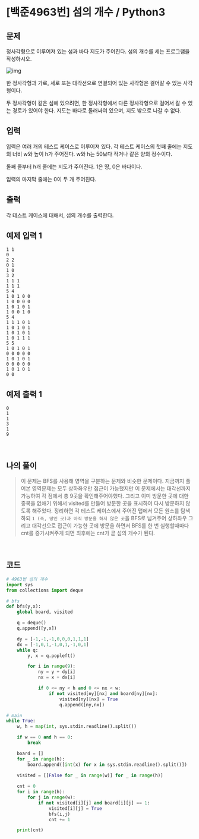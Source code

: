 # [백준4963번] 섬의 개수 / Python3

## 문제

정사각형으로 이루어져 있는 섬과 바다 지도가 주어진다. 섬의 개수를 세는 프로그램을 작성하시오.

![img](https://www.acmicpc.net/upload/images/island.png)

한 정사각형과 가로, 세로 또는 대각선으로 연결되어 있는 사각형은 걸어갈 수 있는 사각형이다. 

두 정사각형이 같은 섬에 있으려면, 한 정사각형에서 다른 정사각형으로 걸어서 갈 수 있는 경로가 있어야 한다. 지도는 바다로 둘러싸여 있으며, 지도 밖으로 나갈 수 없다.

## 입력

입력은 여러 개의 테스트 케이스로 이루어져 있다. 각 테스트 케이스의 첫째 줄에는 지도의 너비 w와 높이 h가 주어진다. w와 h는 50보다 작거나 같은 양의 정수이다.

둘째 줄부터 h개 줄에는 지도가 주어진다. 1은 땅, 0은 바다이다.

입력의 마지막 줄에는 0이 두 개 주어진다.

## 출력

각 테스트 케이스에 대해서, 섬의 개수를 출력한다.

## 예제 입력 1 

```
1 1
0
2 2
0 1
1 0
3 2
1 1 1
1 1 1
5 4
1 0 1 0 0
1 0 0 0 0
1 0 1 0 1
1 0 0 1 0
5 4
1 1 1 0 1
1 0 1 0 1
1 0 1 0 1
1 0 1 1 1
5 5
1 0 1 0 1
0 0 0 0 0
1 0 1 0 1
0 0 0 0 0
1 0 1 0 1
0 0
```

## 예제 출력 1 

```
0
1
1
3
1
9
```

<br>

## 나의 풀이

> 이 문제는 BFS를 사용해 영역을 구분하는 문제와 비슷한 문제이다. 지금까지 풀어본 영역문제는 모두 상하좌우만 접근이 가능했지만 이 문제에서는 대각선까지 가능하여 각 점에서 총 9곳을 확인해주어야했다. 그리고 이미 방문한 곳에 대한 중복을 없애기 위해서 visited를 만들어 방문한 곳을 표시하여 다시 방문하지 않도록 해주었다. 정리하면 각 테스트 케이스에서 주어진 맵에서 모든 원소를 탐색하되 `1 (즉, 땅인 곳)과 아직 방문을 하지 않은 곳`을 BFS로 넘겨주어 상하좌우 그리고 대각선으로 접근이 가능한 곳에 방문을 하면서 BFS를 한 번 실행할때마다 cnt를 증가시켜주게 되면 최후에는 cnt가 곧 섬의 개수가 된다.

<br>

## 코드

```python
# 4963번 섬의 개수
import sys
from collections import deque

# bfs
def bfs(y,x):
    global board, visited

    q = deque()
    q.append([y,x])

    dy = [-1,-1,-1,0,0,0,1,1,1]
    dx = [-1,0,1,-1,0,1,-1,0,1]
    while q:
        y, x = q.popleft()

        for i in range(9):
            ny = y + dy[i]
            nx = x + dx[i]

            if 0 <= ny < h and 0 <= nx < w:
                if not visited[ny][nx] and board[ny][nx]:
                    visited[ny][nx] = True
                    q.append([ny,nx])

# main
while True:
    w, h = map(int, sys.stdin.readline().split())

    if w == 0 and h == 0:
        break

    board = []
    for _ in range(h):
        board.append([int(x) for x in sys.stdin.readline().split()])
    
    visited = [[False for _ in range(w)] for _ in range(h)]

    cnt = 0
    for i in range(h):
        for j in range(w):
            if not visited[i][j] and board[i][j] == 1:
                visited[i][j] = True
                bfs(i,j)
                cnt += 1

    print(cnt)

```


